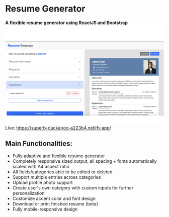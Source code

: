 # Resume Generator
**A flexible resume generator using ReactJS and Bootstrap**
![Desktop Demo Gameplay](./public/demoScreenshot.png)
Live: https://superb-duckanoo-a223b4.netlify.app/

## Main Functionalities:

- Fully adaptive and flexible resume generator
- Completely responsive sized output, all spacing + fonts automatically scaled with A4 aspect ratio
- All fields/categories able to be edited or deleted
- Support multiple entries across categories
- Upload profile photo support
- Create user's own category with custom inputs for further personalization
- Customize accent color and font design
- Download or print finished resume (beta)
- Fully mobile-responsive design



